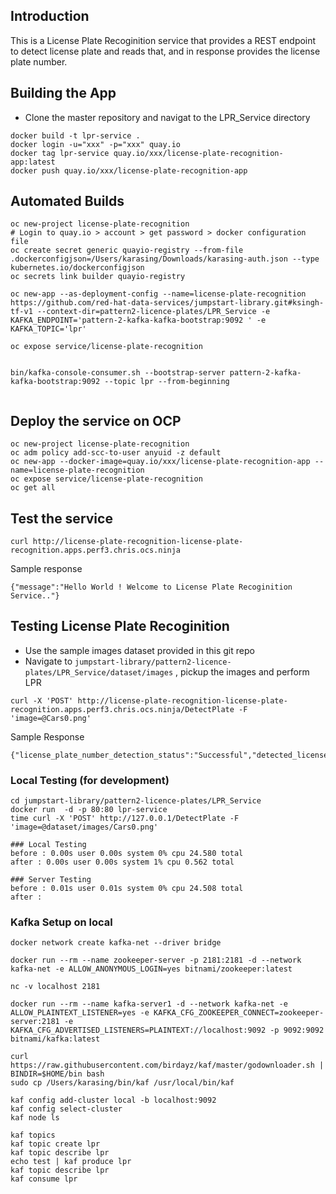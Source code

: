 ## Introduction

This is a License Plate Recoginition service that provides a REST endpoint to detect license plate and reads that, and in response provides the license plate number.

## Building the App

- Clone the master repository and navigat to the LPR_Service directory

```
docker build -t lpr-service .
docker login -u="xxx" -p="xxx" quay.io
docker tag lpr-service quay.io/xxx/license-plate-recognition-app:latest
docker push quay.io/xxx/license-plate-recognition-app
```

## Automated Builds
```
oc new-project license-plate-recognition
# Login to quay.io > account > get password > docker configuration file
oc create secret generic quayio-registry --from-file .dockerconfigjson=/Users/karasing/Downloads/karasing-auth.json --type kubernetes.io/dockerconfigjson
oc secrets link builder quayio-registry

oc new-app --as-deployment-config --name=license-plate-recognition https://github.com/red-hat-data-services/jumpstart-library.git#ksingh-tf-v1 --context-dir=pattern2-licence-plates/LPR_Service -e KAFKA_ENDPOINT='pattern-2-kafka-kafka-bootstrap:9092 ' -e KAFKA_TOPIC='lpr' 

oc expose service/license-plate-recognition


bin/kafka-console-consumer.sh --bootstrap-server pattern-2-kafka-kafka-bootstrap:9092 --topic lpr --from-beginning


```

## Deploy the service on OCP

```
oc new-project license-plate-recognition
oc adm policy add-scc-to-user anyuid -z default
oc new-app --docker-image=quay.io/xxx/license-plate-recognition-app --name=license-plate-recognition
oc expose service/license-plate-recognition
oc get all
```
## Test the service

```
curl http://license-plate-recognition-license-plate-recognition.apps.perf3.chris.ocs.ninja
```
Sample response
```
{"message":"Hello World ! Welcome to License Plate Recoginition Service.."}
```

## Testing License Plate Recoginition

- Use the sample images dataset provided in this git repo
- Navigate to ``jumpstart-library/pattern2-licence-plates/LPR_Service/dataset/images`` , pickup the images and perform LPR
  
```
curl -X 'POST' http://license-plate-recognition-license-plate-recognition.apps.perf3.chris.ocs.ninja/DetectPlate -F 'image=@Cars0.png'
```
Sample Response
```
{"license_plate_number_detection_status":"Successful","detected_license_plate_number":"LCA2555"}
```

### Local Testing (for development)

```
cd jumpstart-library/pattern2-licence-plates/LPR_Service
docker run  -d -p 80:80 lpr-service
time curl -X 'POST' http://127.0.0.1/DetectPlate -F 'image=@dataset/images/Cars0.png'
```

```
### Local Testing
before : 0.00s user 0.00s system 0% cpu 24.580 total
after : 0.00s user 0.00s system 1% cpu 0.562 total

### Server Testing
before : 0.01s user 0.01s system 0% cpu 24.508 total
after : 
```

### Kafka Setup on local

```
docker network create kafka-net --driver bridge

docker run --rm --name zookeeper-server -p 2181:2181 -d --network kafka-net -e ALLOW_ANONYMOUS_LOGIN=yes bitnami/zookeeper:latest

nc -v localhost 2181

docker run --rm --name kafka-server1 -d --network kafka-net -e ALLOW_PLAINTEXT_LISTENER=yes -e KAFKA_CFG_ZOOKEEPER_CONNECT=zookeeper-server:2181 -e KAFKA_CFG_ADVERTISED_LISTENERS=PLAINTEXT://localhost:9092 -p 9092:9092 bitnami/kafka:latest

curl https://raw.githubusercontent.com/birdayz/kaf/master/godownloader.sh | BINDIR=$HOME/bin bash
sudo cp /Users/karasing/bin/kaf /usr/local/bin/kaf

kaf config add-cluster local -b localhost:9092
kaf config select-cluster
kaf node ls

kaf topics
kaf topic create lpr
kaf topic describe lpr
echo test | kaf produce lpr
kaf topic describe lpr
kaf consume lpr
```